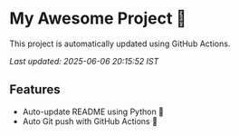 # My Awesome Project 🚀

This project is automatically updated using GitHub Actions.

_Last updated: 2025-06-06 20:15:52 IST_

## Features
- Auto-update README using Python 🐍
- Auto Git push with GitHub Actions 🤖
